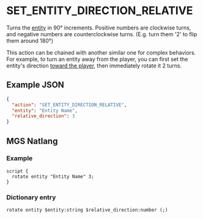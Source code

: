 # SET_ENTITY_DIRECTION_RELATIVE

Turns the [entity](../entities) in 90° increments. Positive numbers are clockwise turns, and negative numbers are counterclockwise turns. (E.g. turn them '2' to flip them around 180°)

This action can be chained with another similar one for complex behaviors. For example, to turn an entity away from the player, you can first set the entity's direction [toward the player](../actions/SET_ENTITY_DIRECTION_TARGET_ENTITY), then immediately rotate it 2 turns.

## Example JSON

```json
{
  "action": "SET_ENTITY_DIRECTION_RELATIVE",
  "entity": "Entity Name",
  "relative_direction": 3
}
```

## MGS Natlang

### Example

```mgs
script {
  rotate entity "Entity Name" 3;
}
```

### Dictionary entry

```
rotate entity $entity:string $relative_direction:number (;)
```

